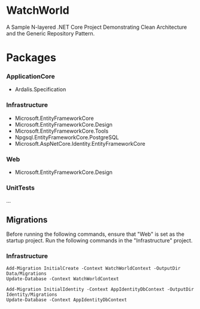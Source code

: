 # WatchWorld
A Sample N-layered .NET Core Project Demonstrating Clean Architecture and the Generic Repository Pattern.

# Packages

### ApplicationCore
- Ardalis.Specification

### Infrastructure
- Microsoft.EntityFrameworkCore
- Microsoft.EntityFrameworkCore.Design    
- Microsoft.EntityFrameworkCore.Tools    
- Npgsql.EntityFrameworkCore.PostgreSQL
- Microsoft.AspNetCore.Identity.EntityFrameworkCore

### Web
- Microsoft.EntityFrameworkCore.Design  

### UnitTests
...

## Migrations

Before running the following commands, ensure that "Web" is set as the startup project. Run the following commands in the "Infrastructure" project.

### Infrastructure
```
Add-Migration InitialCreate -Context WatchWorldContext -OutputDir Data/Migrations
Update-Database -Context WatchWorldContext

Add-Migration InitialIdentity -Context AppIdentityDbContext -OutputDir Identity/Migrations
Update-Database -Context AppIdentityDbContext
```

